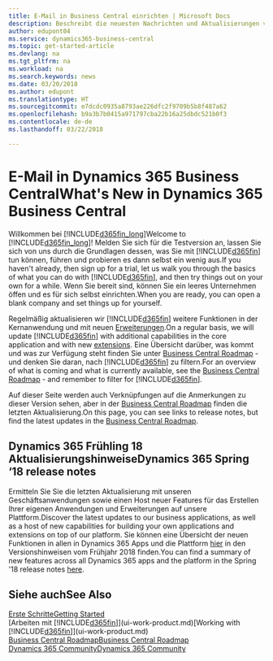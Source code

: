 ```yaml
---
title: E-Mail in Business Central einrichten | Microsoft Docs
description: Beschreibt die neuesten Nachrichten und Aktualisierungen von Business Central.
author: edupont04
ms.service: dynamics365-business-central
ms.topic: get-started-article
ms.devlang: na
ms.tgt_pltfrm: na
ms.workload: na
ms.search.keywords: news
ms.date: 03/20/2018
ms.author: edupont
ms.translationtype: HT
ms.sourcegitcommit: e7dcdc0935a8793ae226dfc2f9709b5b8f487a62
ms.openlocfilehash: b9a3b7b0415a971797cba22b16a25dbdc521b0f3
ms.contentlocale: de-de
ms.lasthandoff: 03/22/2018

---
```

# <a name="whats-new-in-dynamics-365-business-central"></a><span data-ttu-id="d3830-103">E-Mail in Dynamics 365 Business Central</span><span class="sxs-lookup"><span data-stu-id="d3830-103">What's New in Dynamics 365 Business Central</span></span>
<span data-ttu-id="d3830-104">Willkommen bei [!INCLUDE[d365fin_long](includes/d365fin_long_md.md)]</span><span class="sxs-lookup"><span data-stu-id="d3830-104">Welcome to [!INCLUDE[d365fin_long](includes/d365fin_long_md.md)]!</span></span> <span data-ttu-id="d3830-105">Melden Sie sich für die Testversion an, lassen Sie sich von uns durch die Grundlagen dessen, was Sie mit [!INCLUDE[d365fin](includes/d365fin_md.md)] tun können, führen und probieren es dann selbst ein wenig aus.</span><span class="sxs-lookup"><span data-stu-id="d3830-105">If you haven't already, then sign up for a trial, let us walk you through the basics of what you can do with [!INCLUDE[d365fin](includes/d365fin_md.md)], and then try things out on your own for a while.</span></span> <span data-ttu-id="d3830-106">Wenn Sie bereit sind, können Sie ein leeres Unternehmen öffen und es für sich selbst einrichten.</span><span class="sxs-lookup"><span data-stu-id="d3830-106">When you are ready, you can open a blank company and set things up for yourself.</span></span>  

<span data-ttu-id="d3830-107">Regelmäßig aktualisieren wir [!INCLUDE[d365fin](includes/d365fin_md.md)] weitere Funktionen in der Kernanwendung und mit neuen [Erweiterungen](ui-extensions.md).</span><span class="sxs-lookup"><span data-stu-id="d3830-107">On a regular basis, we will update [!INCLUDE[d365fin](includes/d365fin_md.md)] with additional capabilities in the core application and with new [extensions](ui-extensions.md).</span></span> <span data-ttu-id="d3830-108">Eine Übersicht darüber, was kommt und was zur Verfügung steht finden Sie unter [Business Central Roadmap](https://roadmap.dynamics.com/) - und denken Sie daran, nach [!INCLUDE[d365fin](includes/d365fin_md.md)] zu filtern.</span><span class="sxs-lookup"><span data-stu-id="d3830-108">For an overview of what is coming and what is currently available, see the [Business Central Roadmap](https://roadmap.dynamics.com/) - and remember to filter for [!INCLUDE[d365fin](includes/d365fin_md.md)].</span></span>  

<span data-ttu-id="d3830-109">Auf dieser Seite werden auch Verknüpfungen auf die Anmerkungen zu dieser Version sehen, aber in der [Business Central Roadmap](https://roadmap.dynamics.com/) finden die letzten Aktualisierung.</span><span class="sxs-lookup"><span data-stu-id="d3830-109">On this page, you can see links to release notes, but find the latest updates in the [Business Central Roadmap](https://roadmap.dynamics.com/).</span></span>

## <a name="dynamics-365-spring-18-release-notes"></a><span data-ttu-id="d3830-110">Dynamics 365 Frühling 18 Aktualisierungshinweise</span><span class="sxs-lookup"><span data-stu-id="d3830-110">Dynamics 365 Spring ‘18 release notes</span></span>
<span data-ttu-id="d3830-111">Ermitteln Sie Sie die letzten Aktualisierung mit unseren Geschäftsanwendungen sowie einen Host neuer Features für das Erstellen Ihrer eigenen Anwendungen und Erweiterungen auf unsere Plattform.</span><span class="sxs-lookup"><span data-stu-id="d3830-111">Discover the latest updates to our business applications, as well as a host of new capabilities for building your own applications and extensions on top of our platform.</span></span> <span data-ttu-id="d3830-112">Sie können eine Übersicht der neuen Funktionen in allen in Dynamics 365 Apps und die Plattform [hier](https://aka.ms/businessappsreleasenotes) in den Versionshinweisen vom Frühjahr 2018 finden.</span><span class="sxs-lookup"><span data-stu-id="d3830-112">You can find a summary of new features across all Dynamics 365 apps and the platform in the Spring '18 release notes [here](https://aka.ms/businessappsreleasenotes).</span></span>


## <a name="see-also"></a><span data-ttu-id="d3830-113">Siehe auch</span><span class="sxs-lookup"><span data-stu-id="d3830-113">See Also</span></span>
[<span data-ttu-id="d3830-114">Erste Schritte</span><span class="sxs-lookup"><span data-stu-id="d3830-114">Getting Started</span></span>](product-get-started.md)  
<span data-ttu-id="d3830-115">[Arbeiten mit [!INCLUDE[d365fin](includes/d365fin_md.md)]](ui-work-product.md)</span><span class="sxs-lookup"><span data-stu-id="d3830-115">[Working with [!INCLUDE[d365fin](includes/d365fin_md.md)]](ui-work-product.md)</span></span>  
[<span data-ttu-id="d3830-116">Business Central Roadmap</span><span class="sxs-lookup"><span data-stu-id="d3830-116">Business Central Roadmap</span></span>](https://roadmap.dynamics.com/)  
[<span data-ttu-id="d3830-117">Dynamics 365 Community</span><span class="sxs-lookup"><span data-stu-id="d3830-117">Dynamics 365 Community</span></span>](https://community.dynamics.com/business/)  

